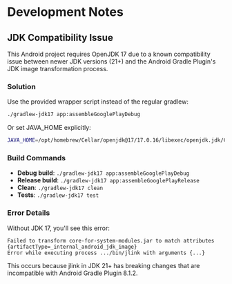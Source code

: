 # Development Notes

## JDK Compatibility Issue

This Android project requires OpenJDK 17 due to a known compatibility issue between newer JDK versions (21+) and the Android Gradle Plugin's JDK image transformation process.

### Solution

Use the provided wrapper script instead of the regular gradlew:

```bash
./gradlew-jdk17 app:assembleGooglePlayDebug
```

Or set JAVA_HOME explicitly:

```bash
JAVA_HOME=/opt/homebrew/Cellar/openjdk@17/17.0.16/libexec/openjdk.jdk/Contents/Home ./gradlew <task>
```

### Build Commands

- **Debug build**: `./gradlew-jdk17 app:assembleGooglePlayDebug`  
- **Release build**: `./gradlew-jdk17 app:assembleGooglePlayRelease`
- **Clean**: `./gradlew-jdk17 clean`
- **Tests**: `./gradlew-jdk17 test`

### Error Details

Without JDK 17, you'll see this error:
```
Failed to transform core-for-system-modules.jar to match attributes {artifactType=_internal_android_jdk_image}
Error while executing process .../bin/jlink with arguments {...}
```

This occurs because jlink in JDK 21+ has breaking changes that are incompatible with Android Gradle Plugin 8.1.2.